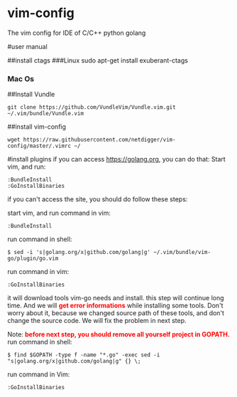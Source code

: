 # vim-config
The vim config for IDE of C/C++ python golang

#user manual

##install ctags
###Linux
    sudo apt-get install exuberant-ctags
### Mac Os
    
##Install Vundle

    git clone https://github.com/VundleVim/Vundle.vim.git ~/.vim/bundle/Vundle.vim
    
##install vim-config

    wget https://raw.githubusercontent.com/netdigger/vim-config/master/.vimrc ~/

#install plugins
if you can access https://golang.org, you can do that:
Start vim, and run:

    :BundleInstall
    :GoInstallBinaries

if you can't access the site, you should do follow these steps:

start vim, and run command in vim:

    :BundleInstall
    
run command in shell:
    
    $ sed -i 's|golang.org/x|github.com/golang|g' ~/.vim/bundle/vim-go/plugin/go.vim
    
run command in vim:

    :GoInstallBinaries
    
it will download tools vim-go needs and install. this step will continue long time.
And we will <font color=red>**get error informations**</font> while installing some tools. 
Don't worry about it, because we changed source path of these tools, and don't change the source code. 
We will fix the problem in next step. 

Note: <font color=red>**before next step, you should remove all yourself project in GOPATH.**</font>
run command in shell:

    $ find $GOPATH -type f -name "*.go" -exec sed -i "s|golang.org/x|github.com/golang|g" {} \;
    
run command in Vim:

    :GoInstallBinaries

